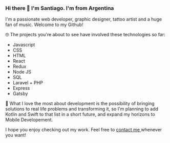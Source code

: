 ### Hi there 👋 I'm Santiago. I'm from Argentina
I'm a passionate web developer, graphic designer, tattoo artist and a huge fan of music. Welcome to my Github!

 🤓 The projects you're about to see have involved these technologies so far: 
* Javascript
* CSS 
* HTML
* React 
* Redux
* Node JS 
* SQL
* Laravel + PHP
* Express
* Gatsby

:rocket: What I love the most about development is the possibility of bringing solutions to real life problems and transforming it, so I'm planning to add Kotlin and Swift to that list in a short future, and expand my horizons to Mobile Developement. 

I hope you enjoy checking out my work. Feel free to <a
            href="https://www.linkedin.com/in/santiago-calabro/"
            target="_blank"
          >
           contact me
          </a> whenever you want!
